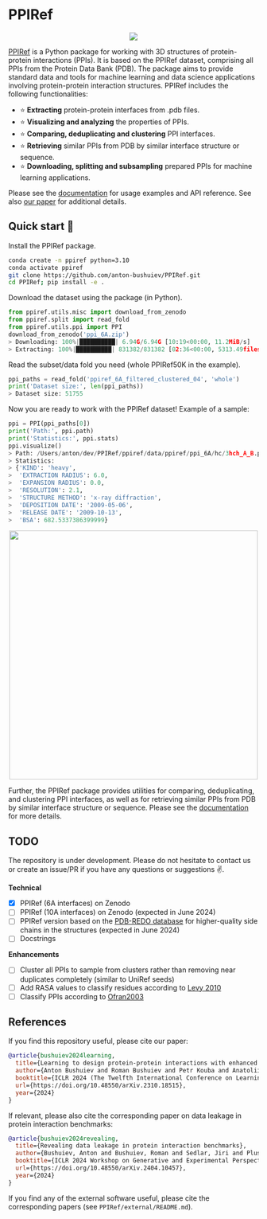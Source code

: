 <!-- <div align="center"> -->

# PPIRef

<!-- </div> -->

<p align="center">
  <img src="https://raw.githubusercontent.com/anton-bushuiev/PPIRef/f967861bd665e36d13dec493f054a1b2a9dd5538/assets/readme-dimer-close-up.png"/>
</p>

[PPIRef](https://github.com/anton-bushuiev/PPIRef/tree/main) is a Python package for working with 3D structures of protein-protein interactions (PPIs). It is based on the PPIRef dataset, comprising all PPIs from the Protein Data Bank (PDB). The package aims to provide standard data and tools for machine learning and data science applications involving protein-protein interaction structures. PPIRef includes the following functionalities:

- ⭐ **Extracting** protein-protein interfaces from .pdb files.
- ⭐ **Visualizing and analyzing** the properties of PPIs.
- ⭐ **Comparing, deduplicating and clustering** PPI interfaces.
- ⭐ **Retrieving** similar PPIs from PDB by similar interface structure or sequence.
- ⭐ **Downloading, splitting and subsampling** prepared PPIs for machine learning applications.

Please see the [documentation](TODO) for usage examples and API reference. See also [our paper](https://arxiv.org/abs/2310.18515) for additional details.

## Quick start 🚀

Install the PPIRef package.

```bash
conda create -n ppiref python=3.10
conda activate ppiref
git clone https://github.com/anton-bushuiev/PPIRef.git
cd PPIRef; pip install -e .
```

Download the dataset using the package (in Python).

```python
from ppiref.utils.misc import download_from_zenodo
from ppiref.split import read_fold
from ppiref.utils.ppi import PPI
download_from_zenodo('ppi_6A.zip')
> Downloading: 100%|██████████| 6.94G/6.94G [10:19<00:00, 11.2MiB/s]
> Extracting: 100%|██████████| 831382/831382 [02:36<00:00, 5313.49files/s]
```

Read the subset/data fold you need (whole PPIRef50K in the example).

```python
ppi_paths = read_fold('ppiref_6A_filtered_clustered_04', 'whole')
print('Dataset size:', len(ppi_paths))
> Dataset size: 51755
```

Now you are ready to work with the PPIRef dataset! Example of a sample:

```python
ppi = PPI(ppi_paths[0])
print('Path:', ppi.path)
print('Statistics:', ppi.stats)
ppi.visualize()
> Path: /Users/anton/dev/PPIRef/ppiref/data/ppiref/ppi_6A/hc/3hch_A_B.pdb
> Statistics: 
> {'KIND': 'heavy',
>  'EXTRACTION RADIUS': 6.0,
>  'EXPANSION RADIUS': 0.0,
>  'RESOLUTION': 2.1,
>  'STRUCTURE METHOD': 'x-ray diffraction',
>  'DEPOSITION DATE': '2009-05-06',
>  'RELEASE DATE': '2009-10-13',
>  'BSA': 682.5337386399999}
```

<p align="center">
  <img width=500px src="https://raw.githubusercontent.com/anton-bushuiev/PPIRef/5fca49ecd0e776a362e6f8dc090f14432b6efbd6/assets/3hch_A_B.png"/>
</p>

Further, the PPIRef package provides utilities for comparing, deduplicating, and clustering PPI interfaces, as well as for retrieving similar PPIs from PDB by similar interface structure or sequence. Please see the [documentation](TODO) for more details.

## TODO

The repository is under development. Please do not hesitate to contact us or create an issue/PR if you have any questions or suggestions ✌️.

**Technical**

- [x] PPIRef (6A interfaces) on Zenodo
- [ ] PPIRef (10A interfaces) on Zenodo (expected in June 2024)
- [ ] PPIRef version based on the [PDB-REDO database](https://pdb-redo.eu/) for higher-quality side chains in the structures (expected in June 2024)
- [ ] Docstrings

**Enhancements**

- [ ] Cluster all PPIs to sample from clusters rather than removing near duplicates completely (similar to UniRef seeds)
- [ ] Add RASA values to classify residues according to [Levy 2010](https://pubmed.ncbi.nlm.nih.gov/20868694/)
- [ ] Classify PPIs according to [Ofran2003](https://pubmed.ncbi.nlm.nih.gov/12488102/)

## References

If you find this repository useful, please cite our paper:

```bibtex
@article{bushuiev2024learning,
  title={Learning to design protein-protein interactions with enhanced generalization},
  author={Anton Bushuiev and Roman Bushuiev and Petr Kouba and Anatolii Filkin and Marketa Gabrielova and Michal Gabriel and Jiri Sedlar and Tomas Pluskal and Jiri Damborsky and Stanislav Mazurenko and Josef Sivic},
  booktitle={ICLR 2024 (The Twelfth International Conference on Learning Representations)},
  url={https://doi.org/10.48550/arXiv.2310.18515},
  year={2024}
}
```

If relevant, please also cite the corresponding paper on data leakage in protein interaction benchmarks:

```bibtex
@article{bushuiev2024revealing,
  title={Revealing data leakage in protein interaction benchmarks},
  author={Bushuiev, Anton and Bushuiev, Roman and Sedlar, Jiri and Pluskal, Tomas and Damborsky, Jiri and Mazurenko, Stanislav and Sivic, Josef},
  booktitle={ICLR 2024 Workshop on Generative and Experimental Perspectives for Biomolecular Design},
  url={https://doi.org/10.48550/arXiv.2404.10457},
  year={2024}
}
```

If you find any of the external software useful, please cite the corresponding papers (see `PPIRef/external/README.md`).
